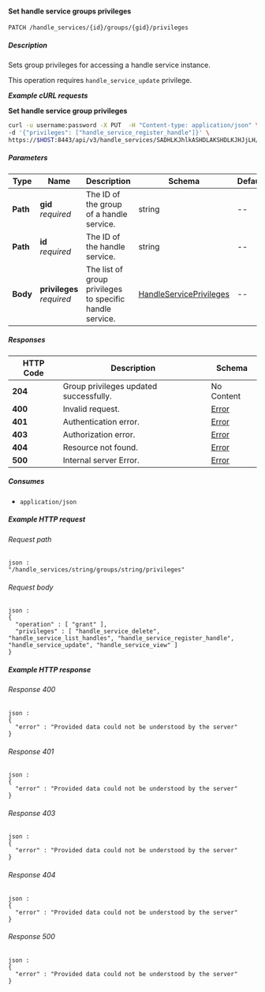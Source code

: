
<a name="set_handle_service_group_privileges"></a>
#### Set handle service groups privileges
```
PATCH /handle_services/{id}/groups/{gid}/privileges
```


##### Description
Sets group privileges for accessing a handle service instance.

This operation requires `handle_service_update` privilege.

***Example cURL requests***

**Set handle service group privileges**
```bash
curl -u username:password -X PUT  -H "Content-type: application/json" \
-d '{"privileges": ["handle_service_register_handle"]}' \
https://$HOST:8443/api/v3/handle_services/SADHLKJhlkASHDLAKSHDLKJHJjLH/group/hlkASHDLAKSHDLKJHJjLHSADHLKJhlk/privileges
```


##### Parameters

|Type|Name|Description|Schema|Default|
|---|---|---|---|---|
|**Path**|**gid**  <br>*required*|The ID of the group of a handle service.|string|--|
|**Path**|**id**  <br>*required*|The ID of the handle service.|string|--|
|**Body**|**privileges**  <br>*required*|The list of group privileges to specific handle service.|[HandleServicePrivileges](../definitions/HandleServicePrivileges.md#handleserviceprivileges)|--|


##### Responses

|HTTP Code|Description|Schema|
|---|---|---|
|**204**|Group privileges updated successfully.|No Content|
|**400**|Invalid request.|[Error](../definitions/Error.md#error)|
|**401**|Authentication error.|[Error](../definitions/Error.md#error)|
|**403**|Authorization error.|[Error](../definitions/Error.md#error)|
|**404**|Resource not found.|[Error](../definitions/Error.md#error)|
|**500**|Internal server Error.|[Error](../definitions/Error.md#error)|


##### Consumes

* `application/json`


##### Example HTTP request

###### Request path
```
json :
"/handle_services/string/groups/string/privileges"
```


###### Request body
```
json :
{
  "operation" : [ "grant" ],
  "privileges" : [ "handle_service_delete", "handle_service_list_handles", "handle_service_register_handle", "handle_service_update", "handle_service_view" ]
}
```


##### Example HTTP response

###### Response 400
```
json :
{
  "error" : "Provided data could not be understood by the server"
}
```


###### Response 401
```
json :
{
  "error" : "Provided data could not be understood by the server"
}
```


###### Response 403
```
json :
{
  "error" : "Provided data could not be understood by the server"
}
```


###### Response 404
```
json :
{
  "error" : "Provided data could not be understood by the server"
}
```


###### Response 500
```
json :
{
  "error" : "Provided data could not be understood by the server"
}
```



